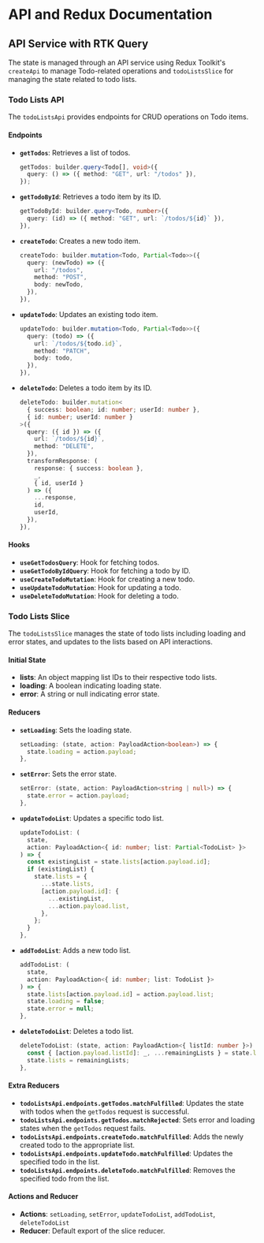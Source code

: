 # API and Redux Documentation

## API Service with RTK Query

The state is managed through an API service using Redux Toolkit's `createApi` to manage Todo-related operations and `todoListsSlice` for managing the state related to todo lists.

### Todo Lists API

The `todoListsApi` provides endpoints for CRUD operations on Todo items.

#### Endpoints

- **`getTodos`**: Retrieves a list of todos.

  ```typescript
  getTodos: builder.query<Todo[], void>({
    query: () => ({ method: "GET", url: "/todos" }),
  });
  ```

- **`getTodoById`**: Retrieves a todo item by its ID.

  ```typescript
  getTodoById: builder.query<Todo, number>({
    query: (id) => ({ method: "GET", url: `/todos/${id}` }),
  }),
  ```

- **`createTodo`**: Creates a new todo item.

  ```typescript
  createTodo: builder.mutation<Todo, Partial<Todo>>({
    query: (newTodo) => ({
      url: "/todos",
      method: "POST",
      body: newTodo,
    }),
  }),
  ```

- **`updateTodo`**: Updates an existing todo item.

  ```typescript
  updateTodo: builder.mutation<Todo, Partial<Todo>>({
    query: (todo) => ({
      url: `/todos/${todo.id}`,
      method: "PATCH",
      body: todo,
    }),
  }),
  ```

- **`deleteTodo`**: Deletes a todo item by its ID.

  ```typescript
  deleteTodo: builder.mutation<
    { success: boolean; id: number; userId: number },
    { id: number; userId: number }
  >({
    query: ({ id }) => ({
      url: `/todos/${id}`,
      method: "DELETE",
    }),
    transformResponse: (
      response: { success: boolean },
      _,
      { id, userId }
    ) => ({
      ...response,
      id,
      userId,
    }),
  }),
  ```

#### Hooks

- **`useGetTodosQuery`**: Hook for fetching todos.
- **`useGetTodoByIdQuery`**: Hook for fetching a todo by ID.
- **`useCreateTodoMutation`**: Hook for creating a new todo.
- **`useUpdateTodoMutation`**: Hook for updating a todo.
- **`useDeleteTodoMutation`**: Hook for deleting a todo.

### Todo Lists Slice

The `todoListsSlice` manages the state of todo lists including loading and error states, and updates to the lists based on API interactions.

#### Initial State

- **lists**: An object mapping list IDs to their respective todo lists.
- **loading**: A boolean indicating loading state.
- **error**: A string or null indicating error state.

#### Reducers

- **`setLoading`**: Sets the loading state.

  ```typescript
  setLoading: (state, action: PayloadAction<boolean>) => {
    state.loading = action.payload;
  },
  ```

- **`setError`**: Sets the error state.

  ```typescript
  setError: (state, action: PayloadAction<string | null>) => {
    state.error = action.payload;
  },
  ```

- **`updateTodoList`**: Updates a specific todo list.

  ```typescript
  updateTodoList: (
    state,
    action: PayloadAction<{ id: number; list: Partial<TodoList> }>
  ) => {
    const existingList = state.lists[action.payload.id];
    if (existingList) {
      state.lists = {
        ...state.lists,
        [action.payload.id]: {
          ...existingList,
          ...action.payload.list,
        },
      };
    }
  },
  ```

- **`addTodoList`**: Adds a new todo list.

  ```typescript
  addTodoList: (
    state,
    action: PayloadAction<{ id: number; list: TodoList }>
  ) => {
    state.lists[action.payload.id] = action.payload.list;
    state.loading = false;
    state.error = null;
  },
  ```

- **`deleteTodoList`**: Deletes a todo list.

  ```typescript
  deleteTodoList: (state, action: PayloadAction<{ listId: number }>) => {
    const { [action.payload.listId]: _, ...remainingLists } = state.lists;
    state.lists = remainingLists;
  },
  ```

#### Extra Reducers

- **`todoListsApi.endpoints.getTodos.matchFulfilled`**: Updates the state with todos when the `getTodos` request is successful.
- **`todoListsApi.endpoints.getTodos.matchRejected`**: Sets error and loading states when the `getTodos` request fails.
- **`todoListsApi.endpoints.createTodo.matchFulfilled`**: Adds the newly created todo to the appropriate list.
- **`todoListsApi.endpoints.updateTodo.matchFulfilled`**: Updates the specified todo in the list.
- **`todoListsApi.endpoints.deleteTodo.matchFulfilled`**: Removes the specified todo from the list.

#### Actions and Reducer

- **Actions**: `setLoading`, `setError`, `updateTodoList`, `addTodoList`, `deleteTodoList`
- **Reducer**: Default export of the slice reducer.
